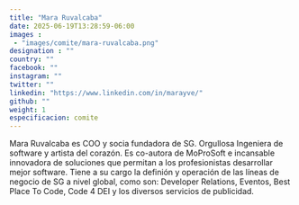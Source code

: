 ```yaml
---
title: "Mara Ruvalcaba"
date: 2025-06-19T13:28:59-06:00
images : 
 - "images/comite/mara-ruvalcaba.png"
designation : ""
country: ""
facebook: ""
instagram: ""
twitter: ""
linkedin: "https://www.linkedin.com/in/marayve/"
github: ""
weight: 1
especificacion: comite
---
```


Mara Ruvalcaba es COO y socia fundadora de SG. Orgullosa Ingeniera de software y artista del corazón. Es co-autora de MoProSoft e incansable innovadora de soluciones que permitan a los profesionistas desarrollar mejor software. Tiene a su cargo la definión y operación de las líneas de negocio de SG a nivel global, como son: Developer Relations, Eventos, Best Place To Code, Code 4 DEI y los diversos servicios de publicidad.

